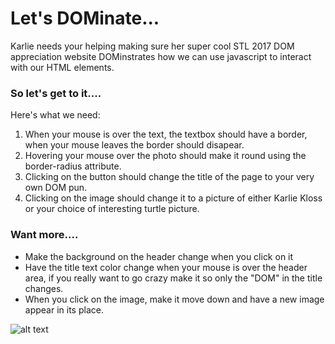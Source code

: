 # Let's DOMinate...
Karlie needs your helping making sure her super cool 
STL 2017 DOM appreciation website DOMinstrates how we can use 
javascript to interact with our HTML elements.

### So let's get to it....
Here's what we need: 
1. When your mouse is over the text, the textbox should have a border, when your mouse leaves the border should disapear. 
2. Hovering your mouse over the photo should make it round using the border-radius attribute.
3. Clicking on the button should change the title of the page to your very own DOM pun.
4. Clicking on the image should change it to a picture of either Karlie Kloss or your choice of interesting turtle picture.

### Want more....
* Make the background on the header change when you click on it
* Have the title text color change when your mouse is over the header area, if you really want to go crazy make it so only the "DOM" in the title changes.
* When you click on the image, make it move down and have a new image appear in its place.

![alt text](https://media.giphy.com/media/RFMHn9A3clUsw/giphy.gif)

